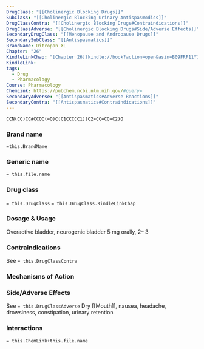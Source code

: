```yaml
---
DrugClass: "[[Cholinergic Blocking Drugs]]"
SubClass: "[[Cholinergic Blocking Urinary Antispasmodics]]"
DrugClassContra: "[[Cholinergic Blocking Drugs#Contraindications]]"
DrugClassAdverse: "[[Cholinergic Blocking Drugs#Side/Adverse Effects]]"
SecondaryDrugClass: "[[Menopause and Andropause Drugs]]"
SecondarySubClass: "[[Antispasmatics]]"
BrandName: Ditropan XL
Chapter: "26"
KindleLinkChap: "[Chapter 26](kindle://book?action=open&asin=B09FRF11YJ&location=13703)"
KindleLink: 
tags:
  - Drug
  - Pharmacology
Course: Pharmacology
ChemLink: https://pubchem.ncbi.nlm.nih.gov/#query=
SecondaryAdverse: "[[Antispasmatics#Adverse Reactions]]"
SecondaryContra: "[[Antispasmatics#Contraindications]]"
---
```

```smiles
CCN(CC)CC#CCOC(=O)C(C1CCCCC1)(C2=CC=CC=C2)O
```

### Brand name
`=this.BrandName`

### Generic name
`= this.file.name`

### Drug class 
`= this.DrugClass`
	`= this.DrugClass.KindleLinkChap`

### Dosage & Usage
Overactive bladder, neurogenic bladder
5 mg orally, 2– 3

### Contraindications
See `= this.DrugClassContra`

### Mechanisms of Action

### Side/Adverse Effects
See `= this.DrugClassAdverse`
Dry [[Mouth]], nausea, headache, drowsiness, constipation, urinary retention

### Interactions

`= this.ChemLink+this.file.name`

